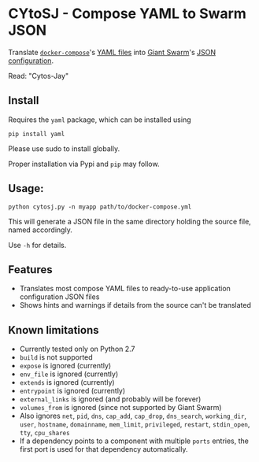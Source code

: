 # CYtoSJ - Compose YAML to Swarm JSON

Translate [`docker-compose`](https://docs.docker.com/compose/)'s [YAML files](https://docs.docker.com/compose/yml/) into [Giant Swarm](https://giantswarm.io/)'s [JSON configuration](http://docs.giantswarm.io/reference/swarm-json/).

Read: "Cytos-Jay"

## Install

Requires the `yaml` package, which can be installed using

```
pip install yaml
```

Please use sudo to install globally.

Proper installation via Pypi and `pip` may follow.

## Usage:

```
python cytosj.py -n myapp path/to/docker-compose.yml
```

This will generate a JSON file in the same directory holding the source file, named accordingly.

Use `-h` for details.

## Features

* Translates most compose YAML files to ready-to-use application configuration JSON files
* Shows hints and warnings if details from the source can't be translated

## Known limitations

* Currently tested only on Python 2.7
* `build` is not supported
* `expose` is ignored (currently)
* `env_file` is ignored (currently)
* `extends` is ignored (currently)
* `entrypoint` is ignored (currently)
* `external_links` is ignored (and probably will be forever)
* `volumes_from` is ignored (since not supported by Giant Swarm)
* Also ignores `net`, `pid`, `dns`, `cap_add`, `cap_drop`, `dns_search`, `working_dir`, `user`, `hostname`, `domainname`, `mem_limit`, `privileged`, `restart`, `stdin_open`, `tty`, `cpu_shares`
* If a dependency points to a component with multiple `ports` entries, the first port is used for that dependency automatically.
